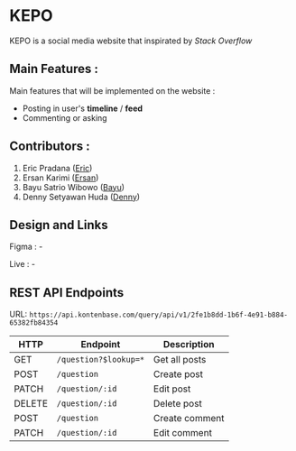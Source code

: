 # KEPO

KEPO is a social media website that inspirated by _Stack Overflow_

## Main Features :

Main features that will be implemented on the website :

- Posting in user's **timeline** / **feed**
- Commenting or asking

## Contributors :

1. Eric Pradana ([Eric](https://github.com/ericprd))
2. Ersan Karimi ([Ersan](https://github.com/ersankarimi))
3. Bayu Satrio Wibowo ([Bayu](https://github.com/baysatriow))
4. Denny Setyawan Huda ([Denny](https://github.com/dennyshuda))

## Design and Links

Figma : -

Live : -

## REST API Endpoints

URL: `https://api.kontenbase.com/query/api/v1/2fe1b8dd-1b6f-4e91-b884-65382fb84354`

| HTTP   | Endpoint              | Description    |
| ------ | --------------------- | -------------- |
| GET    | `/question?$lookup=*` | Get all posts  |
| POST   | `/question`           | Create post    |
| PATCH  | `/question/:id`       | Edit post      |
| DELETE | `/question/:id`       | Delete post    |
| POST   | `/question`           | Create comment |
| PATCH  | `/question/:id`       | Edit comment   |
